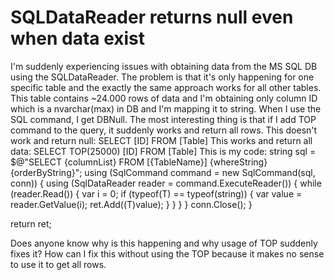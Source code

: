 
# SQLDataReader returns null even when data exist

I'm suddenly experiencing issues with obtaining data from the MS SQL DB using the SQLDataReader. The problem is that it's only happening for one specific table and the exactly the same approach works for all other tables.
This table contains ~24.000 rows of data and I'm obtaining only column ID which is a nvarchar(max) in DB and I'm mapping it to string.
When I use the SQL command, I get DBNull. The most interesting thing is that if I add TOP command to the query, it suddenly works and return all rows.
This doesn't work and return null:
SELECT [ID] FROM [Table]
This works and return all data:
SELECT TOP(25000) [ID] FROM [Table]
This is my code:
string sql = $@"SELECT {columnList} FROM [{TableName}] {whereString} {orderByString}";
    using (SqlCommand command = new SqlCommand(sql, conn))
    {
        using (SqlDataReader reader = command.ExecuteReader())
        {
            while (reader.Read())
            {
                var i = 0;
                if (typeof(T) == typeof(string))
                {
                    var value = reader.GetValue(i);
                    ret.Add((T)value);
                }
            }
        }
    }
    conn.Close();
}

return ret;

Does anyone know why is this happening and why usage of TOP suddenly fixes it?
How can I fix this without using the TOP because it makes no sense to use it to get all rows.

        